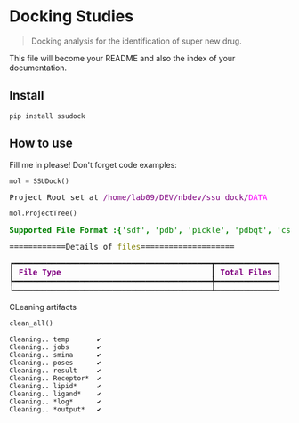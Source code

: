 # Docking Studies
> Docking analysis for the identification of super new drug.


This file will become your README and also the index of your documentation.

## Install

`pip install ssudock`

## How to use

Fill me in please! Don't forget code examples:

```python
mol = SSUDock()
```


<pre style="white-space:pre;overflow-x:auto;line-height:normal;font-family:Menlo,'DejaVu Sans Mono',consolas,'Courier New',monospace">Project Root set at <span style="color: #800080; text-decoration-color: #800080">/home/lab09/DEV/nbdev/ssu_dock/</span><span style="color: #ff00ff; text-decoration-color: #ff00ff">DATA</span>
</pre>



```python
mol.ProjectTree()
```


<pre style="white-space:pre;overflow-x:auto;line-height:normal;font-family:Menlo,'DejaVu Sans Mono',consolas,'Courier New',monospace"><span style="color: #008000; text-decoration-color: #008000; font-weight: bold">Supported File Format :{</span><span style="color: #008000; text-decoration-color: #008000">'sdf'</span><span style="color: #008000; text-decoration-color: #008000; font-weight: bold">, </span><span style="color: #008000; text-decoration-color: #008000">'pdb'</span><span style="color: #008000; text-decoration-color: #008000; font-weight: bold">, </span><span style="color: #008000; text-decoration-color: #008000">'pickle'</span><span style="color: #008000; text-decoration-color: #008000; font-weight: bold">, </span><span style="color: #008000; text-decoration-color: #008000">'pdbqt'</span><span style="color: #008000; text-decoration-color: #008000; font-weight: bold">, </span><span style="color: #008000; text-decoration-color: #008000">'csv'</span><span style="color: #008000; text-decoration-color: #008000; font-weight: bold">, </span><span style="color: #008000; text-decoration-color: #008000">'excel'</span><span style="color: #008000; text-decoration-color: #008000; font-weight: bold">, </span><span style="color: #008000; text-decoration-color: #008000">'txt'</span><span style="color: #008000; text-decoration-color: #008000; font-weight: bold">}</span>
</pre>




<pre style="white-space:pre;overflow-x:auto;line-height:normal;font-family:Menlo,'DejaVu Sans Mono',consolas,'Courier New',monospace">============Details of <span style="color: #808000; text-decoration-color: #808000">files</span>====================
</pre>




<pre style="white-space:pre;overflow-x:auto;line-height:normal;font-family:Menlo,'DejaVu Sans Mono',consolas,'Courier New',monospace">┏━━━━━━━━━━━━━━━━━━━━━━━━━━━━━━━━━━━━━━━━━━┳━━━━━━━━━━━━━┓
┃<span style="color: #800080; text-decoration-color: #800080; font-weight: bold"> File Type                                </span>┃<span style="color: #800080; text-decoration-color: #800080; font-weight: bold"> Total Files </span>┃
┡━━━━━━━━━━━━━━━━━━━━━━━━━━━━━━━━━━━━━━━━━━╇━━━━━━━━━━━━━┩
└──────────────────────────────────────────┴─────────────┘
</pre>



CLeaning artifacts

```python
clean_all()
```

    Cleaning.. temp       ✔️
    Cleaning.. jobs       ✔️
    Cleaning.. smina      ✔️
    Cleaning.. poses      ✔️
    Cleaning.. result     ✔️
    Cleaning.. Receptor*  ✔️
    Cleaning.. lipid*     ✔️
    Cleaning.. ligand*    ✔️
    Cleaning.. *log*      ✔️
    Cleaning.. *output*   ✔️


